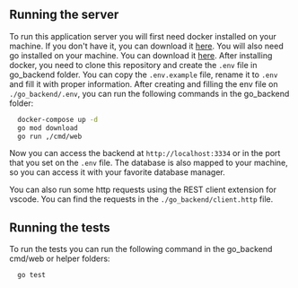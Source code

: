 ## Running the server

To run this application server you will first need docker installed on your machine. If you don't have it, you can download it [here](https://www.docker.com/get-started). You will also need go installed on your machine. You can download it [here](https://golang.org/dl/).
After installing docker, you need to clone this repository and create the `.env` file in go_backend folder. You can copy the `.env.example` file, rename it to `.env` and fill it with proper information.
After creating and filling the env file on `./go_backend/.env`, you can run the following commands in the go_backend folder:

```bash
  docker-compose up -d
  go mod download
  go run ,/cmd/web
```

Now you can access the backend at `http://localhost:3334` or in the port that you set on the `.env` file. The database is also mapped to your machine, so you can access it with your favorite database manager.

You can also run some http requests using the REST client extension for vscode. You can find the requests in the `./go_backend/client.http` file.

## Running the tests

To run the tests you can run the following command in the go_backend cmd/web or helper folders:

```bash
  go test
```